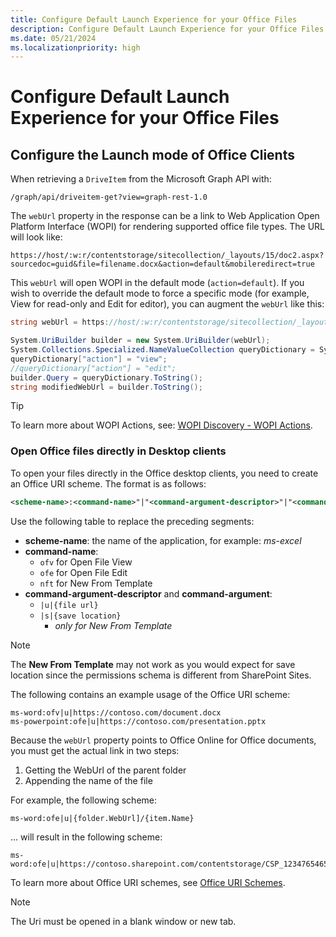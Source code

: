 ```yaml
---
title: Configure Default Launch Experience for your Office Files
description: Configure Default Launch Experience for your Office Files
ms.date: 05/21/2024
ms.localizationpriority: high
---
```


# Configure Default Launch Experience for your Office Files

## Configure the Launch mode of Office Clients

When retrieving a `DriveItem` from the Microsoft Graph API with:

```http
/graph/api/driveitem-get?view=graph-rest-1.0
```

The `webUrl` property in the response can be a link to Web Application Open Platform Interface (WOPI) for rendering supported office file types. The URL will look like:

```http
https://host/:w:r/contentstorage/sitecollection/_layouts/15/doc2.aspx?sourcedoc=guid&file=filename.docx&action=default&mobileredirect=true
```

This `webUrl` will open WOPI in the default mode (`action=default`). If you wish to override the default mode to force a specific mode (for example, View for read-only and Edit for editor), you can augment the `webUrl` like this:

```csharp
string webUrl = https://host/:w:r/contentstorage/sitecollection/_layouts/15/doc2.aspx?sourcedoc=guid&file=filename.docx&action=default&mobileredirect=true;

System.UriBuilder builder = new System.UriBuilder(webUrl);
System.Collections.Specialized.NameValueCollection queryDictionary = System.Web.HttpUtility.ParseQueryString(builder.Query);
queryDictionary["action"] = "view";
//queryDictionary["action"] = "edit";
builder.Query = queryDictionary.ToString();
string modifiedWebUrl = builder.ToString();
```

> [!TIP]
> To learn more about WOPI Actions, see: [WOPI Discovery - WOPI Actions](/microsoft-365/cloud-storage-partner-program/online/discovery#wopi-actions).

### Open Office files directly in Desktop clients

To open your files directly in the Office desktop clients, you need to create an Office URI scheme. The format is as follows:

```xml
<scheme-name>:<command-name>"|"<command-argument-descriptor>"|"<command-argument>
```

Use the following table to replace the preceding segments:

- **scheme-name**: the name of the application, for example: *ms-excel*
- **command-name**:
  - `ofv` for Open File View
  - `ofe` for Open File Edit
  - `nft` for New From Template
- **command-argument-descriptor** and **command-argument**:
  - `|u|{file url}`
  - `|s|{save location}`
    - *only for New From Template*

> [!NOTE]
> The **New From Template** may not work as you would expect for save location since the permissions schema is different from SharePoint Sites.

The following contains an example usage of the Office URI scheme:

```text
ms-word:ofv|u|https://contoso.com/document.docx
ms-powerpoint:ofe|u|https://contoso.com/presentation.pptx
```

Because the `webUrl` property points to Office Online for Office documents, you must get the actual link in two steps:

1. Getting the WebUrl of the parent folder
1. Appending the name of the file

For example, the following scheme:

```text
ms-word:ofe|u|{folder.WebUrl]/{item.Name}
```

... will result in the following scheme:

```text
ms-word:ofe|u|https://contoso.sharepoint.com/contentstorage/CSP_1234765465/Document%20Library/MyDocument.docx
```

To learn more about Office URI schemes, see [Office URI Schemes](/office/client-developer/office-uri-schemes).

> [!NOTE]
> The Uri must be opened in a blank window or new tab.
